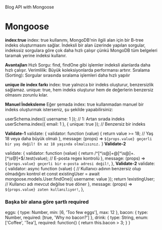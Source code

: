 Blog API with Mongoose

# Mongoose

**index:true**
index: true kullanımı, MongoDB'nin ilgili alan için bir B-tree indeks oluşturmasını sağlar.
İndeksli bir alan üzerinde yapılan sorgular, indekssiz sorgulara göre çok daha hızlı çalışır çünkü MongoDB tüm belgeleri taramak yerine indeksi kullanır.

**Avantajları**
Hızlı Sorgu: find, findOne gibi işlemler indeksli alanlarda daha hızlı çalışır.
Verimlilik: Büyük koleksiyonlarda performansı artırır.
Sıralama (Sorting): Sorgular sırasında sıralama işlemleri daha hızlı yapılır

**unique ile index farkı**
index: true yalnızca bir indeks oluşturur, benzersizlik sağlamaz.
unique: true, hem indeks oluşturur hem de değerlerin benzersiz olmasını zorunlu kılar.

**Manuel İndeksleme**
Eğer şemada index: true kullanmadan manuel bir indeks oluşturmak isterseniz, şu şekilde yapabilirsiniz:

userSchema.index({ username: 1 }); // 1: Artan sırada indeks
userSchema.index({ email: 1 }, { unique: true }); // Benzersiz bir indeks

**Validate-1**
validate: {
validator: function (value) {
return value >= 18; // Yaş 18 veya daha büyük olmalı
},
message: (props) => `${props.value} geçerli bir yaş değil! En az 18 yaşında olmalısınız.`
}
**Validate-2**

validate: {
validator: function (value) {
return /^[^\s@]+@[^\s@]+\.[^\s@]+$/.test(value); // E-posta regex kontrolü
      },
      message: (props) => `${props.value} geçerli bir e-posta adresi değil!`,
},
**Validate-2**
    validate: {
      validator: async function (value) {
        // Kullanıcı adının benzersiz olup olmadığını kontrol et
        const existingUser = await mongoose.models.User.findOne({ username: value });
        return !existingUser; // Kullanıcı adı mevcut değilse true döner
      },
      message: (props) => `${props.value} zaten kullanılıyor!`,
},

### Başka bir alana göre şartlı required 

  eggs: {
    type: Number,
    min: [6, 'Too few eggs'],
    max: 12
  },
  bacon: {
    type: Number,
    required: [true, 'Why no bacon?']
  },
  drink: {
    type: String,
    enum: ['Coffee', 'Tea'],
    required: function() {
      return this.bacon > 3;
    }
  }
